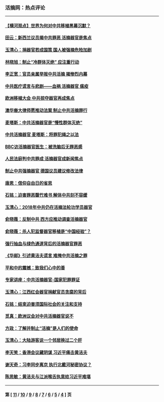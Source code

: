 ### 活摘网：热点评论
---
#### [【横河观点】世界为何对中共移植黑幕沉默？](../../pages/nf5879/n13244249.md?02250430) 
#### [田云：新西兰议员揭中共罪恶 活摘器官是焦点](../../pages/nf5879/n13070629.md?02250430) 
#### [玉清心：捐器官若成国策 国人被强摘危险加剧](../../pages/nf5879/n12802713.md?02250430) 
#### [林晓旭：制止“冷群体灭绝” 应注重行动](../../pages/nf5879/n12779736.md?02250430) 
#### [李正宽：官员亲属举报中共活摘 揭惨烈内幕](../../pages/nf5879/n12684490.md?02250430) 
#### [中共医疗谎言与悲剧——血祸 活摘器官 瘟疫](../../pages/nf5879/n12372103.md?02250430) 
#### [欧洲移植大会 中共掠夺器官再成焦点](../../pages/nf5879/n11538883.md?02250430) 
#### [澳华裔大律师愿推动法案 制止中共活摘罪行](../../pages/nf5879/n11377039.md?02250430) 
#### [麦塔斯：中共活摘器官是“慢性群体灭绝”](../../pages/nf5879/n11350529.md?02250430) 
#### [中共活摘器官 麦塔斯：将罪犯绳之以法](../../pages/nf5879/n11347973.md?02250430) 
#### [BBC访活摘器官医生：被洗脑后无罪恶感](../../pages/nf5879/n11335935.md?02250430) 
#### [人民法庭判中共罪成 活摘器官成新闻焦点](../../pages/nf5879/n11331578.md?02250430) 
#### [制止中共强摘器官 德国议员建议修改法律](../../pages/nf5879/n11249451.md?02250430) 
#### [唐恩：信仰自由日的省思](../../pages/nf5879/n11003525.md?02250430) 
#### [石铭：迫害罪恶罄竹难书  解体中共刻不容缓](../../pages/nf5879/n10942855.md?02250430) 
#### [玉清心：2018年中共仍在活摘法轮功学员器官](../../pages/nf5879/n10914646.md?02250430) 
#### [俞晓薇：反制中共 西方应推动调查活摘器官](../../pages/nf5879/n10794671.md?02250430) 
#### [俞晓薇：杀人犯监督器官移植是“中国经验”？](../../pages/nf5879/n10466427.md?02250430) 
#### [强行抽血与绿色通道背后的活摘器官罪恶](../../pages/nf5879/n10004708.md?02250430) 
#### [《华邮》引述黄洁夫谎言 难掩中共活摘之罪](../../pages/nf5879/n9642309.md?02250430) 
#### [平和中的震撼：致我们心中的善](../../pages/nf5879/n9021123.md?02250430) 
#### [专家讲座：中共活摘器官-国家犯罪罪证](../../pages/nf5879/n8828153.md?02250430) 
#### [玉清心：江西红会器官捐献官员贪腐的背后](../../pages/nf5879/n8522122.md?02250430) 
#### [石铭：结束迫害须国际社会的关注和支持](../../pages/nf5879/n8443497.md?02250430) 
#### [觅真：欧洲议会对中共活摘器官说不](../../pages/nf5879/n8337486.md?02250430) 
#### [方政：了解并制止“活摘”是人们的使命](../../pages/nf5879/n8329214.md?02250430) 
#### [玉清心：大陆游客说一个邻居换过二个肝](../../pages/nf5879/n8291404.md?02250430) 
#### [李天笑：香港会议藏阴谋 习近平痛击黄洁夫](../../pages/nf5879/n8241459.md?02250430) 
#### [谢天奇：习李同步离京 执行北戴河秘密协议？](../../pages/nf5879/n8230418.md?02250430) 
#### [陈思敏：黄洁夫与江派喉舌执意给习近平难堪](../../pages/nf5879/n8222166.md?02250430) 

---
#### 第 [ [11](./11.md?02250430) / [10](./10.md?02250430) / [9](./9.md?02250430) / [8](./8.md?02250430) / [7](./7.md?02250430) / [6](./6.md?02250430) / [5](./5.md?02250430) / [4](./4.md?02250430) ] 页
